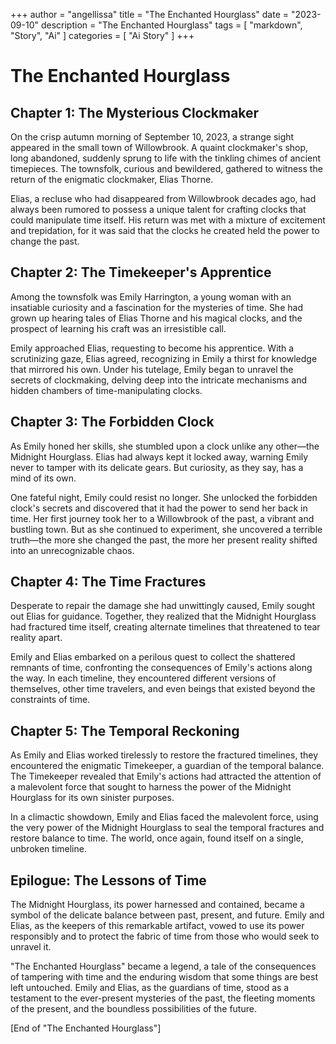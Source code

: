 +++
author = "angellissa"
title = "The Enchanted Hourglass"
date = "2023-09-10"
description = "The Enchanted Hourglass"
tags = [
    "markdown",
    "Story",
    "Ai"
]
categories = [
    "Ai Story"
]
+++
# The Enchanted Hourglass

## Chapter 1: The Mysterious Clockmaker

On the crisp autumn morning of September 10, 2023, a strange sight appeared in the small town of Willowbrook. A quaint clockmaker's shop, long abandoned, suddenly sprung to life with the tinkling chimes of ancient timepieces. The townsfolk, curious and bewildered, gathered to witness the return of the enigmatic clockmaker, Elias Thorne.

Elias, a recluse who had disappeared from Willowbrook decades ago, had always been rumored to possess a unique talent for crafting clocks that could manipulate time itself. His return was met with a mixture of excitement and trepidation, for it was said that the clocks he created held the power to change the past.

## Chapter 2: The Timekeeper's Apprentice

Among the townsfolk was Emily Harrington, a young woman with an insatiable curiosity and a fascination for the mysteries of time. She had grown up hearing tales of Elias Thorne and his magical clocks, and the prospect of learning his craft was an irresistible call.

Emily approached Elias, requesting to become his apprentice. With a scrutinizing gaze, Elias agreed, recognizing in Emily a thirst for knowledge that mirrored his own. Under his tutelage, Emily began to unravel the secrets of clockmaking, delving deep into the intricate mechanisms and hidden chambers of time-manipulating clocks.

## Chapter 3: The Forbidden Clock

As Emily honed her skills, she stumbled upon a clock unlike any other—the Midnight Hourglass. Elias had always kept it locked away, warning Emily never to tamper with its delicate gears. But curiosity, as they say, has a mind of its own.

One fateful night, Emily could resist no longer. She unlocked the forbidden clock's secrets and discovered that it had the power to send her back in time. Her first journey took her to a Willowbrook of the past, a vibrant and bustling town. But as she continued to experiment, she uncovered a terrible truth—the more she changed the past, the more her present reality shifted into an unrecognizable chaos.

## Chapter 4: The Time Fractures

Desperate to repair the damage she had unwittingly caused, Emily sought out Elias for guidance. Together, they realized that the Midnight Hourglass had fractured time itself, creating alternate timelines that threatened to tear reality apart.

Emily and Elias embarked on a perilous quest to collect the shattered remnants of time, confronting the consequences of Emily's actions along the way. In each timeline, they encountered different versions of themselves, other time travelers, and even beings that existed beyond the constraints of time.

## Chapter 5: The Temporal Reckoning

As Emily and Elias worked tirelessly to restore the fractured timelines, they encountered the enigmatic Timekeeper, a guardian of the temporal balance. The Timekeeper revealed that Emily's actions had attracted the attention of a malevolent force that sought to harness the power of the Midnight Hourglass for its own sinister purposes.

In a climactic showdown, Emily and Elias faced the malevolent force, using the very power of the Midnight Hourglass to seal the temporal fractures and restore balance to time. The world, once again, found itself on a single, unbroken timeline.

## Epilogue: The Lessons of Time

The Midnight Hourglass, its power harnessed and contained, became a symbol of the delicate balance between past, present, and future. Emily and Elias, as the keepers of this remarkable artifact, vowed to use its power responsibly and to protect the fabric of time from those who would seek to unravel it.

"The Enchanted Hourglass" became a legend, a tale of the consequences of tampering with time and the enduring wisdom that some things are best left untouched. Emily and Elias, as the guardians of time, stood as a testament to the ever-present mysteries of the past, the fleeting moments of the present, and the boundless possibilities of the future.

[End of "The Enchanted Hourglass"]